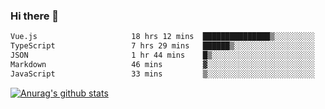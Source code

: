 ### Hi there 👋



<!--
**webB1an/webB1an** is a ✨ _special_ ✨ repository because its `README.md` (this file) appears on your GitHub profile.

Here are some ideas to get you started:

- 🔭 I’m currently working on ...
- 🌱 I’m currently learning ...
- 👯 I’m looking to collaborate on ...
- 🤔 I’m looking for help with ...
- 💬 Ask me about ...
- 📫 How to reach me: ...
- 😄 Pronouns: ...
- ⚡ Fun fact: ...
-->

<!--START_SECTION:waka-->

```txt
Vue.js                     18 hrs 12 mins  ███████████████▒░░░░░░░░░   61.99 %
TypeScript                 7 hrs 29 mins   ██████▒░░░░░░░░░░░░░░░░░░   25.51 %
JSON                       1 hr 44 mins    █▒░░░░░░░░░░░░░░░░░░░░░░░   05.96 %
Markdown                   46 mins         ▓░░░░░░░░░░░░░░░░░░░░░░░░   02.63 %
JavaScript                 33 mins         ▒░░░░░░░░░░░░░░░░░░░░░░░░   01.92 %
```

<!--END_SECTION:waka-->


[![Anurag's github stats](https://github-readme-stats.vercel.app/api?username=webB1an&show_icons=true&theme=radical)](https://github.com/anuraghazra/github-readme-stats)

